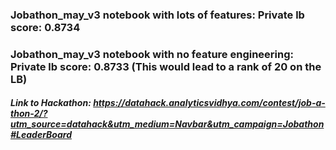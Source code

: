 ### Jobathon_may_v3 notebook with lots of features:  Private lb score: 	0.8734
### Jobathon_may_v3 notebook with no feature engineering:  Private lb score: 	0.8733 (This would lead to a rank of 20 on the LB)

##### Link to Hackathon: https://datahack.analyticsvidhya.com/contest/job-a-thon-2/?utm_source=datahack&utm_medium=Navbar&utm_campaign=Jobathon#LeaderBoard

